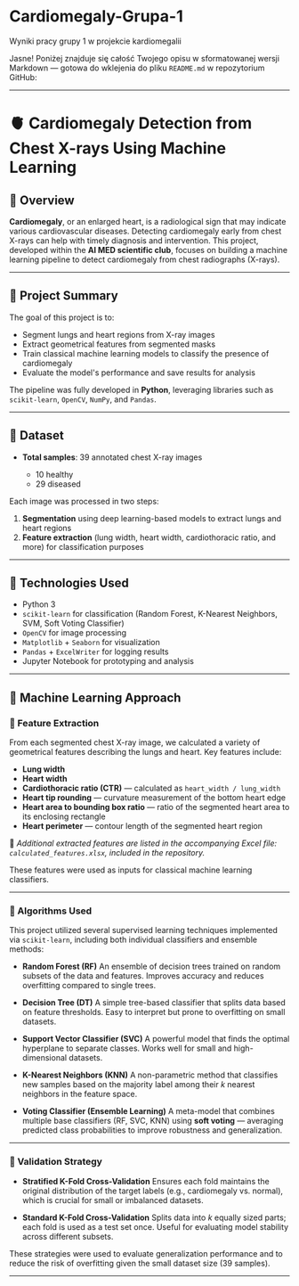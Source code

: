 # Cardiomegaly-Grupa-1
Wyniki pracy grupy 1 w projekcie kardiomegalii


Jasne! Poniżej znajduje się całość Twojego opisu w sformatowanej wersji Markdown — gotowa do wklejenia do pliku `README.md` w repozytorium GitHub:

---

# 🫀 Cardiomegaly Detection from Chest X-rays Using Machine Learning

## 📌 Overview

**Cardiomegaly**, or an enlarged heart, is a radiological sign that may indicate various cardiovascular diseases. Detecting cardiomegaly early from chest X-rays can help with timely diagnosis and intervention.
This project, developed within the **AI MED scientific club**, focuses on building a machine learning pipeline to detect cardiomegaly from chest radiographs (X-rays).

---

## 🧠 Project Summary

The goal of this project is to:

* Segment lungs and heart regions from X-ray images
* Extract geometrical features from segmented masks
* Train classical machine learning models to classify the presence of cardiomegaly
* Evaluate the model's performance and save results for analysis

The pipeline was fully developed in **Python**, leveraging libraries such as `scikit-learn`, `OpenCV`, `NumPy`, and `Pandas`.

---

## 🧪 Dataset

* **Total samples**: 39 annotated chest X-ray images

  * 10 healthy
  * 29 diseased

Each image was processed in two steps:

1. **Segmentation** using deep learning-based models to extract lungs and heart regions
2. **Feature extraction** (lung width, heart width, cardiothoracic ratio, and more) for classification purposes

---

## 🧰 Technologies Used

* Python 3
* `scikit-learn` for classification (Random Forest, K-Nearest Neighbors, SVM, Soft Voting Classifier)
* `OpenCV` for image processing
* `Matplotlib` + `Seaborn` for visualization
* `Pandas` + `ExcelWriter` for logging results
* Jupyter Notebook for prototyping and analysis

---

## 🧮 Machine Learning Approach

### 📑 Feature Extraction

From each segmented chest X-ray image, we calculated a variety of geometrical features describing the lungs and heart. Key features include:

* **Lung width**
* **Heart width**
* **Cardiothoracic ratio (CTR)** — calculated as `heart_width / lung_width`
* **Heart tip rounding** — curvature measurement of the bottom heart edge
* **Heart area to bounding box ratio** — ratio of the segmented heart area to its enclosing rectangle
* **Heart perimeter** — contour length of the segmented heart region

📄 *Additional extracted features are listed in the accompanying Excel file: `calculated_features.xlsx`, included in the repository.*

These features were used as inputs for classical machine learning classifiers.

---

### 🧠 Algorithms Used

This project utilized several supervised learning techniques implemented via `scikit-learn`, including both individual classifiers and ensemble methods:

* **Random Forest (RF)**
  An ensemble of decision trees trained on random subsets of the data and features. Improves accuracy and reduces overfitting compared to single trees.

* **Decision Tree (DT)**
  A simple tree-based classifier that splits data based on feature thresholds. Easy to interpret but prone to overfitting on small datasets.

* **Support Vector Classifier (SVC)**
  A powerful model that finds the optimal hyperplane to separate classes. Works well for small and high-dimensional datasets.

* **K-Nearest Neighbors (KNN)**
  A non-parametric method that classifies new samples based on the majority label among their *k* nearest neighbors in the feature space.

* **Voting Classifier (Ensemble Learning)**
  A meta-model that combines multiple base classifiers (RF, SVC, KNN) using **soft voting** — averaging predicted class probabilities to improve robustness and generalization.

---

### 🧪 Validation Strategy

* **Stratified K-Fold Cross-Validation**
  Ensures each fold maintains the original distribution of the target labels (e.g., cardiomegaly vs. normal), which is crucial for small or imbalanced datasets.

* **Standard K-Fold Cross-Validation**
  Splits data into *k* equally sized parts; each fold is used as a test set once. Useful for evaluating model stability across different subsets.

These strategies were used to evaluate generalization performance and to reduce the risk of overfitting given the small dataset size (39 samples).

---

